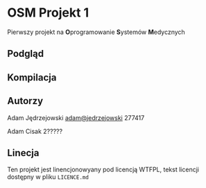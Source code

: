 # OSM Projekt 1

Pierwszy projekt na **O**programowanie **S**ystemów **M**edycznych

## Podgląd

## Kompilacja

## Autorzy

Adam Jędrzejowski <adam@jedrzejowski> 277417

Adam Cisak <???@??> 2?????

## Linecja

Ten projekt jest linencjonowyany pod licencją WTFPL, tekst licencji dostępny w pliku `LICENCE.md`